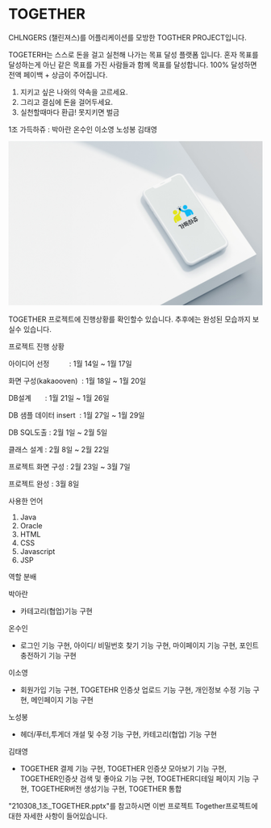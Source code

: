 # TOGETHER

CHLNGERS (챌린져스)를 어플리케이션를 모방한 TOGTHER PROJECT입니다.

TOGETERH는 스스로 돈을 걸고 실천해 나가는 목표 달성 플랫폼 입니다.
혼자 목표를 달성하는게 아닌 같은 목표를 가진 사람들과 함께 목표를 달성합니다. 100% 달성하면 전액 페이백 + 상금이 주어집니다.

1. 지키고 싶은 나와의 약속을 고르세요.
2. 그리고 결심에 돈을 걸어두세요.
3. 실천할때마다 환급! 못지키면 벌금

1조 가득하쥬 : 박아란 온수인 이소영 노성봉 김태영

![REDEME%2051cef801e7054f16865699de97fb3f84/__2021-01-31_194229.png](REDEME%2051cef801e7054f16865699de97fb3f84/__2021-01-31_194229.png)

TOGETHER 프로젝트에 진행상황를 확인할수 있습니다. 추후에는 완성된 모습까지 보실수 있습니다.

프로젝트 진행 상황

아이디어 선정          : 1월 14일 ~ 1월 17일

화면 구성(kakaooven)   : 1월 18일 ~ 1월 20일

DB설계                 : 1월 21일 ~ 1월 26일

DB 샘플 데이터 insert   : 1월 27일 ~ 1월 29일

DB SQL도출             : 2월 1일 ~ 2월 5일

클래스 설계             : 2월 8일 ~  2월 22일

프로젝트 화면 구성       : 2월 23일 ~ 3월 7일 

프로젝트 완성            : 3월 8일


사용한 언어 
1. Java
2. Oracle
3. HTML
4. CSS
5. Javascript
6. JSP


역할 분배
 

박아란
 - 카테고리(협업)기능 구현

온수인 
 - 로그인 기능 구현, 아이디/ 비밀번호 찾기 기능 구현, 마이페이지 기능 구현, 포인트 충전하기 기능 구현
 
이소영
 - 회원가입 기능 구현, TOGETEHR 인증샷 업로드 기능 구현, 개인정보 수정 기능 구현, 메인페이지 기능 구현 

노성봉
 - 헤더/푸터,투게더 개설 및 수정 기능 구현, 카테고리(협업) 기능 구현

김태영
 - TOGETHER 결제 기능 구현, TOGETHER 인증샷 모아보기 기능 구현, TOGETHER인증샷 검색 및 좋아요 기능 구현, TOGETHER디테일 페이지 기능 구현, TOGETHER버전 생성기능 구현, TOGETHER 통합

"210308_1조_TOGETHER.pptx"를 참고하시면 이번 프로젝트 Together프로젝트에 대한 자세한 사항이 들어있습니다.

